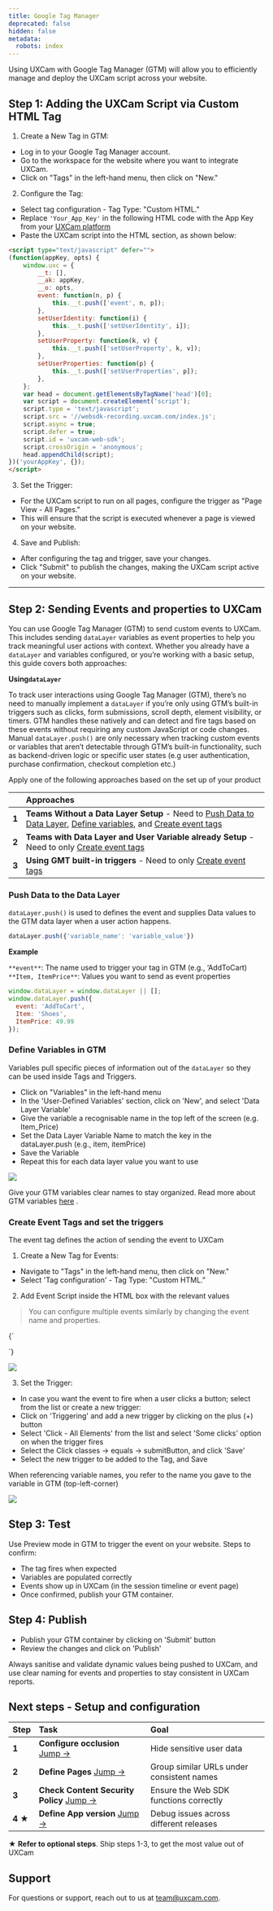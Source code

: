 ```yaml
---
title: Google Tag Manager
deprecated: false
hidden: false
metadata:
  robots: index
---
```

Using UXCam with Google Tag Manager (GTM) will allow you to efficiently manage and deploy the UXCam script across your website.

## Step 1: Adding the UXCam Script via Custom HTML Tag

1. Create a New Tag in GTM:

* Log in to your Google Tag Manager account.
* Go to the workspace for the website where you want to integrate UXCam.
* Click on "Tags" in the left-hand menu, then click on "New."

2. Configure the Tag:

* Select tag configuration - Tag Type: "Custom HTML."
* Replace `'Your_App_Key'` in the following HTML code with the App Key from your [UXCam platform](https://app.uxcam.com/integration)
* Paste the UXCam script into the HTML section, as shown below:

```html
<script type="text/javascript" defer="">
(function(appKey, opts) {
    window.uxc = {
        __t: [],
        __ak: appKey,
        __o: opts,
        event: function(n, p) {
            this.__t.push(['event', n, p]);
        },
        setUserIdentity: function(i) {
            this.__t.push(['setUserIdentity', i]);
        },
        setUserProperty: function(k, v) {
            this.__t.push(['setUserProperty', k, v]);
        },
        setUserProperties: function(p) {
            this.__t.push(['setUserProperties', p]);
        },
    };
    var head = document.getElementsByTagName('head')[0];
    var script = document.createElement('script');
    script.type = 'text/javascript';
    script.src = '//websdk-recording.uxcam.com/index.js';
    script.async = true;
    script.defer = true;
    script.id = 'uxcam-web-sdk';
    script.crossOrigin = 'anonymous';
    head.appendChild(script);
})('yourAppKey', {});
</script>
```

3. Set the Trigger:

* For the UXCam script to run on all pages, configure the trigger as "Page View - All Pages."
* This will ensure that the script is executed whenever a page is viewed on your website.

4. Save and Publish:

* After configuring the tag and trigger, save your changes.
* Click "Submit" to publish the changes, making the UXCam script active on your website.

***

## Step 2: Sending Events and properties to UXCam

You can use Google Tag Manager (GTM) to send custom events to UXCam. This includes sending `dataLayer` variables as event properties to help you track meaningful user actions with context. Whether you already have a `dataLayer` and variables configured, or you’re working with a basic setup, this guide covers both approaches:

**Using`dataLayer`**

To track user interactions using Google Tag Manager (GTM), there’s no need to manually implement a `dataLayer` if you’re only using GTM’s built-in triggers such as clicks, form submissions, scroll depth, element visibility, or timers. GTM handles these natively and can detect and fire tags based on these events without requiring any custom JavaScript or code changes. Manual `dataLayer.push()` are only necessary when tracking custom events or variables that aren’t detectable through GTM’s built-in functionality, such as backend-driven logic or specific user states (e.g user authentication, purchase confirmation, checkout completion etc.)

<GitHubCallout type="important">Apply one of the following approaches based on the set up of your product</GitHubCallout>

|       | Approaches                                                                                                                                                                                                                                                                                                                                                 |
| :---- | :--------------------------------------------------------------------------------------------------------------------------------------------------------------------------------------------------------------------------------------------------------------------------------------------------------------------------------------------------------- |
| **1** | **Teams Without a Data Layer Setup** - Need to [Push Data to Data Layer](https://developer.uxcam.com/docs/google-tag-manager#push-data-to-the-data-layer), [Define variables](https://developer.uxcam.com/docs/google-tag-manager#define-variables-in-gtm), and [Create event tags](https://developer.uxcam.com/docs/google-tag-manager#create-event-tags) |
| **2** | **Teams with Data Layer and User Variable already Setup** - Need to only [Create event tags](https://developer.uxcam.com/docs/google-tag-manager#create-event-tags)                                                                                                                                                                                        |
| **3** | **Using GMT built-in triggers** - Need to only [Create event tags](https://developer.uxcam.com/docs/google-tag-manager#create-event-tags)                                                                                                                                                                                                                  |

### Push Data to the Data Layer

`dataLayer.push()` is used to defines the event and supplies Data values to the GTM data layer when a user action happens.

```javascript
dataLayer.push({'variable_name': 'variable_value'})
```

**Example**

`**event**`: The name used to trigger your tag in GTM (e.g., ‘AddToCart)\
`**Item, ItemPrice**`: Values you want to send as event properties

```javascript
window.dataLayer = window.dataLayer || [];
window.dataLayer.push({  
  event: 'AddToCart',  
  Item: 'Shoes',  
  ItemPrice: 49.99  
});
```

### Define Variables in GTM

Variables pull specific pieces of information out of the `dataLayer` so they can be used inside Tags and Triggers.

* Click on "Variables" in the left-hand menu
* In the 'User-Defined Variables' section, click on 'New', and select 'Data Layer Variable'
* Give the variable a recognisable name in the top left of the screen (e.g. Item\_Price)
* Set the Data Layer Variable Name to match the key in the dataLayer.push (e.g., item, itemPrice)
* Save the Variable
* Repeat this for each data layer value you want to use

<Image align="center" src="https://files.readme.io/4252334dd396f15ddd8d9caff6aa569204f2f8caf9daf7606853f830be8e8a81-Cart_item_2.png" />

<GitHubCallout type="tip">Give your GTM variables clear names to stay organized. Read more about GTM variables [here](https://developers.google.com/tag-platform/tag-manager/datalayer)              .</GitHubCallout>

### Create Event Tags and set the triggers

The event tag defines the action of sending the event to UXCam

1. Create a New Tag for Events:

* Navigate to "Tags" in the left-hand menu, then click on "New."
* Select 'Tag configuration' - Tag Type: "Custom HTML."

2. Add Event Script inside the HTML box with the relevant values

> You can configure multiple events similarly by changing the event name and properties.

<HTMLBlock>{`
<script>
  uxc.event("Add to Cart", {
    "Item": {{cart_item}},
    "Item Price": {{cart_item_price}}
  });
</script>
`}</HTMLBlock>

<Image align="center" src="https://files.readme.io/19f54eaca76f3a5cbde508f13cabc2d44d84638d3044c4917763d565fc4759ca-tag_uxcam_.png" />

3. Set the Trigger:

* In case you want the event to fire when a user clicks a button; select from the list or create a new trigger:
* Click on 'Triggering' and add a new trigger by clicking on the plus (+) button
* Select 'Click - All Elements' from the list and select 'Some clicks' option on when the trigger fires
* Select the Click classes -> equals -> submitButton, and click 'Save'
* Select the new trigger to be added to the Tag, and Save

<GitHubCallout type="note">When referencing variable names, you refer to the name you gave to the variable in GTM (top-left-corner)</GitHubCallout>

<Image align="center" src="https://files.readme.io/61c35516267e9c55d2476e4d65e51008a0b1b81c7b05cabee2624f6ce80269f9-Cart_item.png" />

## Step 3: Test

Use Preview mode in GTM to trigger the event on your website. Steps to confirm:

* The tag fires when expected
* Variables are populated correctly
* Events show up in UXCam (in the session timeline or event page)
* Once confirmed, publish your GTM container.

## Step 4: Publish

* Publish your GTM container by clicking on 'Submit' button
* Review the changes and click on 'Publish'

<GitHubCallout type="note">Always sanitise and validate dynamic values being pushed to UXCam, and use clear naming for events and properties to stay consistent in UXCam reports.</GitHubCallout>

## Next steps - Setup and configuration

| Step                 | Task                                                                                           | Goal                                      |
| :------------------- | :--------------------------------------------------------------------------------------------- | :---------------------------------------- |
| <strong>1</strong>   | <strong>Configure occlusion </strong>  <a href="../setup-configuration/occlusion-hide-sensitive-data#">Jump →</a>                         | Hide sensitive user data                  |
| <strong>2</strong>   | <strong>Define Pages </strong>  <a href="../setup-configuration/define-pages-properties#">Jump →</a> | Group similar URLs under consistent names |
| <strong>3 </strong>  | <strong>Check Content Security Policy </strong>  <a href="../setup-configuration/configure-content-security-policy-csp#">Jump →</a>                     | Ensure the Web SDK functions correctly    |
| <strong>4 ★</strong> | <strong>Define App version </strong>  <a href="../setup-configuration/define-app-version-optional#">Jump →</a>                        | Debug issues across different releases    |

<GitHubCallout type="note">★ **Refer to optional steps**. Ship steps 1-3, to get the most value out of UXCam</GitHubCallout>

## Support

For questions or support, reach out to us at [team@uxcam.com](mailto:team@uxcam.com).